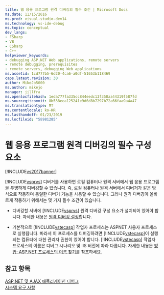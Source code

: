 ```yaml
---
title: 웹 응용 프로그램 원격 디버깅의 필수 조건 | Microsoft Docs
ms.date: 11/15/2016
ms.prod: visual-studio-dev14
ms.technology: vs-ide-debug
ms.topic: conceptual
dev_langs:
- FSharp
- VB
- CSharp
- C++
helpviewer_keywords:
- debugging ASP.NET Web applications, remote servers
- remote debugging, prerequisites
- remote servers, debugging Web applications
ms.assetid: 1cd777b5-6d20-4ca6-a0df-51653b118469
caps.latest.revision: 30
author: MikeJo5000
ms.author: mikejo
manager: jillfra
ms.openlocfilehash: 1eda777fa335cc844eedc13f350aa44319f587fd
ms.sourcegitcommit: 8b538eea125241e9d6d8b7297b72a66faa9a4a47
ms.translationtype: MT
ms.contentlocale: ko-KR
ms.lasthandoff: 01/23/2019
ms.locfileid: "58981285"
---
```

# <a name="prerequistes-for-remote-debugging-web-applications"></a>웹 응용 프로그램 원격 디버깅의 필수 구성 요소
[!INCLUDE[vs2017banner](../includes/vs2017banner.md)]

[!INCLUDE[vsprvs](../includes/vsprvs-md.md)] 디버거를 사용하면 로컬 컴퓨터나 원격 서버에서 웹 응용 프로그램을 투명하게 디버깅할 수 있습니다. 즉, 로컬 컴퓨터나 원격 서버에서 디버거가 같은 방식으로 작동하며 동일한 디버거 기능을 사용할 수 있습니다. 그러나 원격 디버깅이 올바르게 작동하기 위해서는 몇 가지 필수 조건이 있습니다.  
  
-   디버깅할 서버에 [!INCLUDE[vsprvs](../includes/vsprvs-md.md)] 원격 디버깅 구성 요소가 설치되어 있어야 합니다. 자세한 내용은 [원격 디버깅 설정](http://msdn.microsoft.com/library/90f45630-0d26-4698-8c1f-63f85a12db9c)합니다.  
  
-   기본적으로 [!INCLUDE[vstecasp](../includes/vstecasp-md.md)] 작업자 프로세스는 ASPNET 사용자 프로세스로 실행됩니다. 따라서 이 프로세스를 디버깅하려면 [!INCLUDE[vstecasp](../includes/vstecasp-md.md)]이 실행되는 컴퓨터에 대한 관리자 권한이 있어야 합니다. [!INCLUDE[vstecasp](../includes/vstecasp-md.md)] 작업자 프로세스의 이름은 디버그 시나리오 및 IIS 버전에 따라 다릅니다. 자세한 내용은 [방법: ASP.NET 프로세스의 이름 찾기](../debugger/how-to-find-the-name-of-the-aspnet-process.md)를 참조하세요.  
  
## <a name="see-also"></a>참고 항목  
 [ASP.NET 및 AJAX 애플리케이션 디버그](../debugger/debugging-aspnet-and-ajax-applications.md)   
 [시스템 요구 사항](../debugger/aspnet-debugging-system-requirements.md)
